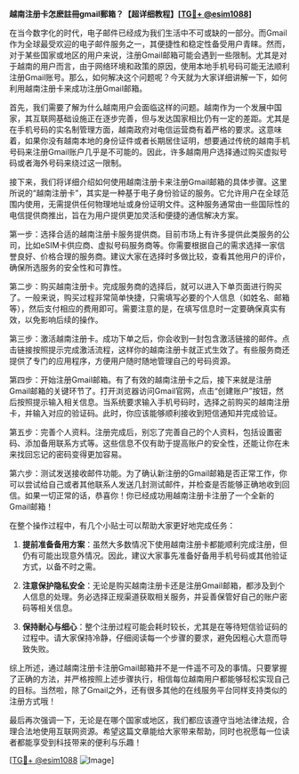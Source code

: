 **越南注册卡怎麽註冊gmail郵箱？【超详细教程】[[TG💪+ @esim1088](https://t.me/s/esim1088)]**

在当今数字化的时代，电子邮件已经成为我们生活中不可或缺的一部分。而Gmail作为全球最受欢迎的电子邮件服务之一，其便捷性和稳定性备受用户青睐。然而，对于某些国家或地区的用户来说，注册Gmail邮箱可能会遇到一些限制。尤其是对于越南的用户而言，由于网络环境和政策的原因，使用本地手机号码可能无法顺利注册Gmail账号。那么，如何解决这个问题呢？今天就为大家详细讲解一下，如何利用越南注册卡来成功注册Gmail邮箱。

首先，我们需要了解为什么越南用户会面临这样的问题。越南作为一个发展中国家，其互联网基础设施正在逐步完善，但与发达国家相比仍有一定的差距。尤其是在手机号码的实名制管理方面，越南政府对电信运营商有着严格的要求。这意味着，如果你没有越南本地的身份证件或者长期居住证明，想要通过传统的越南手机号码来注册Gmail账户几乎是不可能的。因此，许多越南用户选择通过购买虚拟号码或者海外号码来绕过这一限制。

接下来，我们将详细介绍如何使用越南注册卡来注册Gmail邮箱的具体步骤。这里所说的“越南注册卡”，其实是一种基于电子身份验证的服务。它允许用户在全球范围内使用，无需提供任何物理地址或身份证明文件。这种服务通常由一些国际性的电信提供商推出，旨在为用户提供更加灵活和便捷的通信解决方案。

第一步：选择合适的越南注册卡服务提供商。目前市场上有许多提供此类服务的公司，比如eSIM卡供应商、虚拟号码服务商等。你需要根据自己的需求选择一家信誉良好、价格合理的服务商。建议大家在选择时多做比较，查看其他用户的评价，确保所选服务的安全性和可靠性。

第二步：购买越南注册卡。完成服务商的选择后，就可以进入下单页面进行购买了。一般来说，购买过程非常简单快捷，只需填写必要的个人信息（如姓名、邮箱等），然后支付相应的费用即可。需要注意的是，在填写信息时一定要确保真实有效，以免影响后续的操作。

第三步：激活越南注册卡。成功下单之后，你会收到一封包含激活链接的邮件。点击链接按照提示完成激活流程，这样你的越南注册卡就正式生效了。有些服务商还提供了专门的应用程序，方便用户随时随地管理自己的号码资源。

第四步：开始注册Gmail邮箱。有了有效的越南注册卡之后，接下来就是注册Gmail邮箱的关键环节了。打开浏览器访问Gmail官网，点击“创建账户”按钮，然后按照提示输入相关信息。当系统要求输入手机号码时，选择之前购买的越南注册卡，并输入对应的验证码。此时，你应该能够顺利接收到短信通知并完成验证。

第五步：完善个人资料。注册完成后，别忘了完善自己的个人资料，包括设置密码、添加备用联系方式等。这些信息不仅有助于提高账户的安全性，还能让你在未来找回忘记的密码变得更加容易。

第六步：测试发送接收邮件功能。为了确认新注册的Gmail邮箱是否正常工作，你可以尝试给自己或者其他联系人发送几封测试邮件，并检查是否能够正确地收到回信。如果一切正常的话，恭喜你！你已经成功用越南注册卡注册了一个全新的Gmail邮箱！

在整个操作过程中，有几个小贴士可以帮助大家更好地完成任务：

1. **提前准备备用方案**：虽然大多数情况下使用越南注册卡都能顺利完成注册，但仍有可能出现意外情况。因此，建议大家事先准备好备用手机号码或其他验证方式，以备不时之需。
   
2. **注意保护隐私安全**：无论是购买越南注册卡还是注册Gmail邮箱，都涉及到个人信息的处理。务必选择正规渠道获取相关服务，并妥善保管好自己的账户密码等相关信息。

3. **保持耐心与细心**：整个注册过程可能会耗时较长，尤其是在等待短信验证码的过程中。请大家保持冷静，仔细阅读每一个步骤的要求，避免因粗心大意而导致失败。

综上所述，通过越南注册卡注册Gmail邮箱并不是一件遥不可及的事情。只要掌握了正确的方法，并严格按照上述步骤执行，相信每位越南用户都能够轻松实现自己的目标。当然啦，除了Gmail之外，还有很多其他的在线服务平台同样支持类似的注册方式哦！

最后再次强调一下，无论是在哪个国家或地区，我们都应该遵守当地法律法规，合理合法地使用互联网资源。希望这篇文章能给大家带来帮助，同时也祝愿每一位读者都能享受到科技带来的便利与乐趣！

[[TG💪+ @esim1088](https://t.me/s/esim1088) ![Image](https://i.postimg.cc/4NQfJmqS/Snipaste-2025-05-13-00-14-12.png)]